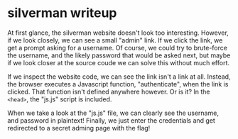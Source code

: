 # silverman writeup 

At first glance, the silverman website doesn't look too interesting. However, if we look closely, we can see a small "admin" link. If we click the link, we get a prompt asking for a username. Of course, we could try to brute-force the username, and the likely password that would be asked next, but maybe if we look closer at the source coude we can solve this without much effort.

If we inspect the website code, we can see the link isn't a link at all. Instead, the browser executes a Javascript function, "authenticate", when the link is clicked. That function isn't defined anywhere however. Or is it? In the `<head>`, the "js.js" script is included.

When we take a look at the "js.js" file, we can clearly see the username, and password in plaintext! Finally, we just enter the credentials and get redirected to a secret adming page with the flag!

